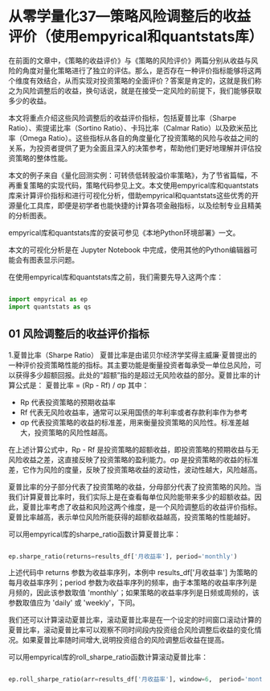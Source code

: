 # 从零学量化37—策略风险调整后的收益评价（使用empyrical和quantstats库）
在前面的文章中，《策略的收益评价》与《策略的风险评价》两篇分别从收益与风险的角度对量化策略进行了独立的评估。那么，是否存在一种评价指标能够将这两个维度有效结合，从而实现对投资策略的全面评价？答案是肯定的，这就是我们称之为风险调整后的收益，换句话说，就是在接受一定风险的前提下，我们能够获取多少的收益。

本文将重点介绍这些风险调整后的收益评价指标，包括夏普比率（Sharpe Ratio）、索提诺比率（Sortino Ratio）、卡玛比率（Calmar Ratio）以及欧米茄比率（Omega Ratio）。这些指标从各自的角度量化了投资策略的风险与收益之间的关系，为投资者提供了更为全面且深入的决策参考，帮助他们更好地理解并评估投资策略的整体性能。

本文的例子来自《量化回测实例：可转债低转股溢价率策略》，为了节省篇幅，不再重复策略的实现代码，策略代码参见上文。本文使用empyrical库和quantstats库来计算评价指标和进行可视化分析，借助empyrical和quantstats这些优秀的开源量化工具库，即便是初学者也能快捷的计算各项金融指标，以及绘制专业且精美的分析图表。

empyrical库和quantstats库的安装可参见《本地Python环境部署》一文。

本文的可视化分析是在 Jupyter Notebook 中完成，使用其他的Python编辑器可能会有图表显示问题。

在使用empyrical库和quantstats库之前，我们需要先导入这两个库：

``` python

import empyrical as ep
import quantstats as qs

```
## 01 风险调整后的收益评价指标
1.夏普比率（Sharpe Ratio）
夏普比率是由诺贝尔经济学奖得主威廉·夏普提出的一种评价投资策略性能的指标。其主要功能是衡量投资者每承受一单位总风险，可以获得多少超额回报。此处的“超额”指的是超过无风险收益的部分。夏普比率的计算公式是：
夏普比率 = (Rp - Rf) / σp
其中：

- Rp 代表投资策略的预期收益率
- Rf 代表无风险收益率，通常可以采用国债的年利率或者存款利率作为参考
- σp 代表投资策略的收益的标准差，用来衡量投资策略的风险性。标准差越大，投资策略的风险性越高。

在上述计算公式中，Rp - Rf 是投资策略的超额收益，即投资策略的预期收益与无风险收益之差，这直接反映了投资策略的盈利能力。σp 是投资策略的收益的标准差，它作为风险的度量，反映了投资策略收益的波动性，波动性越大，风险越高。

夏普比率的分子部分代表了投资策略的收益，分母部分代表了投资策略的风险。当我们计算夏普比率时，我们实际上是在查看每单位风险能带来多少的超额收益。因此，夏普比率考虑了收益和风险这两个维度，是一个风险调整后的收益评价指标。夏普比率越高，表示单位风险所能获得的超额收益越高，投资策略的性能越好。

可以用empyrical库的sharpe_ratio函数计算夏普比率：

``` python

ep.sharpe_ratio(returns=results_df['月收益率'], period='monthly')

```
上述代码中 returns 参数为收益率序列，本例中 results_df['月收益率'] 为策略的每月收益率序列；period 参数为收益率序列的频率，由于本策略的收益率序列是月频的，因此该参数取值 'monthly'；如果策略的收益率序列是日频或周频的，该参数取值应为 'daily' 或 'weekly'，下同。

我们还可以计算滚动夏普比率，滚动夏普比率是在一个设定的时间窗口滚动计算的夏普比率，滚动夏普比率可以观察不同时间段内投资组合风险调整后收益的变化情况。如果夏普比率随时间增大,说明投资组合的风险调整后收益在提高。

可以用empyrical库的roll_sharpe_ratio函数计算滚动夏普比率：
``` python

ep.roll_sharpe_ratio(arr=results_df['月收益率'], window=6,  period='monthly')

```

